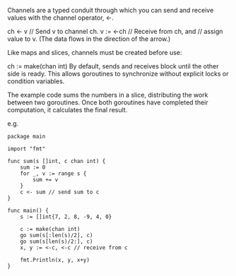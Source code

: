 Channels are a typed conduit through which you can send and receive values with the channel operator, <-.

ch <- v    // Send v to channel ch.
v := <-ch  // Receive from ch, and
           // assign value to v.
(The data flows in the direction of the arrow.)

Like maps and slices, channels must be created before use:

ch := make(chan int)
By default, sends and receives block until the other side is ready. This allows goroutines to synchronize without explicit locks or condition variables.

The example code sums the numbers in a slice, distributing the work between two goroutines. Once both goroutines have completed their computation, it calculates the final result.

e.g.
```golang
package main

import "fmt"

func sum(s []int, c chan int) {
	sum := 0
	for _, v := range s {
		sum += v
	}
	c <- sum // send sum to c
}

func main() {
	s := []int{7, 2, 8, -9, 4, 0}

	c := make(chan int)
	go sum(s[:len(s)/2], c)
	go sum(s[len(s)/2:], c)
	x, y := <-c, <-c // receive from c

	fmt.Println(x, y, x+y)
}
```
